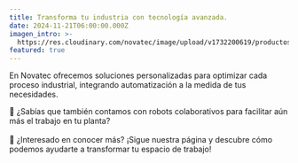 ```yaml
---
title: Transforma tu industria con tecnología avanzada.
date: 2024-11-21T06:00:00.000Z
imagen_intro: >-
  https://res.cloudinary.com/novatec/image/upload/v1732200619/productos/Cobots_al9gns.jpg
featured: true
---
```


En Novatec ofrecemos soluciones personalizadas para optimizar cada proceso industrial, integrando automatización a la medida de tus necesidades.

🤖 ¿Sabías que también contamos con robots colaborativos para facilitar aún más el trabajo en tu planta?\
\
🔗 ¿Interesado en conocer más? ¡Sigue nuestra página y descubre cómo podemos ayudarte a transformar tu espacio de trabajo!
